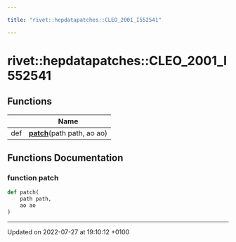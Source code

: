 ```yaml
---

title: "rivet::hepdatapatches::CLEO_2001_I552541"

---
```


# rivet::hepdatapatches::CLEO_2001_I552541



## Functions

|                | Name           |
| -------------- | -------------- |
| def | **[patch](http://example.org/namespaces/namespacerivet_1_1hepdatapatches_1_1cleo__2001__i552541/#function-patch)**(path path, ao ao) |


## Functions Documentation

### function patch

```python
def patch(
    path path,
    ao ao
)
```






-------------------------------

Updated on 2022-07-27 at 19:10:12 +0100